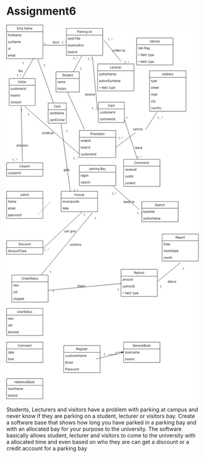 # Assignment6

<img src = "Untitled Diagram (1).png" />


Students, Lecturers and visitors have a problem with parking at campus and never know if they are parking on a student, lecturer or visitors bay. 
Create a software base that shows how long you have parked in a parking bay and with an allocated bay for your purpose to the university.
The software basically allows student, lecturer and visitors to come to the university with a allocated time and even based on who they are can get a discount or a credit account for a parking bay 
